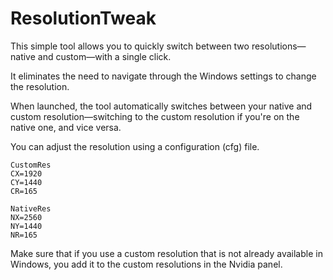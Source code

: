 # ResolutionTweak

This simple tool allows you to quickly switch between two resolutions—native and custom—with a single click.

It eliminates the need to navigate through the Windows settings to change the resolution.

When launched, the tool automatically switches between your native and custom resolution—switching to the custom resolution if you're on the native one, and vice versa.

You can adjust the resolution using a configuration (cfg) file.

```
CustomRes
CX=1920
CY=1440
CR=165

NativeRes
NX=2560
NY=1440
NR=165
```

Make sure that if you use a custom resolution that is not already available in Windows, you add it to the custom resolutions in the Nvidia panel.
